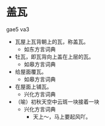 





# 盖瓦
gae5 va3
+ 瓦屋上瓦背朝上的瓦，称盖瓦。
  * 如东方言词典
+ 牡瓦，即瓦背向上盖在上层的瓦。
  * 如皋方言词典
+ 给屋面覆瓦。
  * 如皋方言词典
+ 在屋面上铺瓦。
  * 兴化方言词典
+ （喻）初秋天空中云斑一块接着一块
  * 兴化方言词典
    - 天上～，马上要起风吖。
